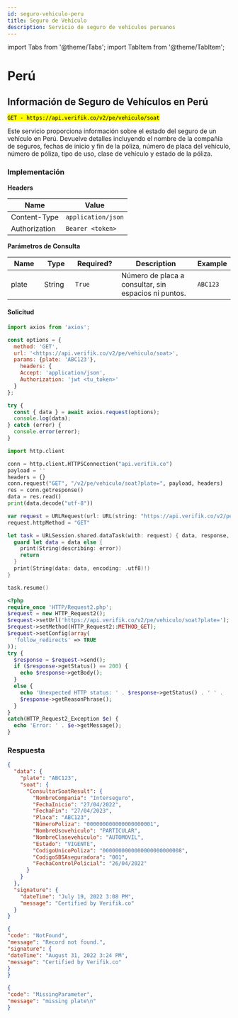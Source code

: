 ```yaml
---
id: seguro-vehiculo-peru
title: Seguro de Vehículo
description: Servicio de seguro de vehículos peruanos
---
```


import Tabs from '@theme/Tabs';
import TabItem from '@theme/TabItem';

# Perú

## Información de Seguro de Vehículos en Perú

<mark >`GET - https://api.verifik.co/v2/pe/vehiculo/soat`</mark>

Este servicio proporciona información sobre el estado del seguro de un vehículo en Perú. Devuelve detalles incluyendo el nombre de la compañía de seguros, fechas de inicio y fin de la póliza, número de placa del vehículo, número de póliza, tipo de uso, clase de vehículo y estado de la póliza.

### Implementación

**Headers**

| Name          | Value              |
| ------------- | ------------------ |
| Content-Type  | `application/json` |
| Authorization | `Bearer <token>`   |

**Parámetros de Consulta**

<table><thead><tr><th width="95">Name</th><th width="79">Type</th><th width="114">Required?</th><th width="332">Description</th><th>Example</th></tr></thead><tbody><tr><td>plate</td><td>String</td><td><code>True</code></td><td>Número de placa a consultar, sin espacios ni puntos.</td><td><code>ABC123</code></td></tr></tbody></table>

#### Solicitud

<Tabs>
<TabItem value="javascript" label="JavaScript">

```javascript
import axios from 'axios';

const options = {
  method: 'GET',
  url: '<https://api.verifik.co/v2/pe/vehiculo/soat>',
  params: {plate: 'ABC123'},
    headers: {
    Accept: 'application/json',
    Authorization: 'jwt <tu_token>'
  }
};

try {
  const { data } = await axios.request(options);
  console.log(data);
} catch (error) {
  console.error(error);
}
```

</TabItem>
<TabItem value="python" label="Python">

```python
import http.client

conn = http.client.HTTPSConnection("api.verifik.co")
payload = ''
headers = {}
conn.request("GET", "/v2/pe/vehiculo/soat?plate=", payload, headers)
res = conn.getresponse()
data = res.read()
print(data.decode("utf-8"))
```

</TabItem>
<TabItem value="swift" label="Swift">

```swift
var request = URLRequest(url: URL(string: "https://api.verifik.co/v2/pe/vehiculo/soat?plate=")!,timeoutInterval: Double.infinity)
request.httpMethod = "GET"

let task = URLSession.shared.dataTask(with: request) { data, response, error in 
  guard let data = data else {
    print(String(describing: error))
    return
  }
  print(String(data: data, encoding: .utf8)!)
}

task.resume()
```

</TabItem>
<TabItem value="php" label="PHP">

```php
<?php
require_once 'HTTP/Request2.php';
$request = new HTTP_Request2();
$request->setUrl('https://api.verifik.co/v2/pe/vehiculo/soat?plate=');
$request->setMethod(HTTP_Request2::METHOD_GET);
$request->setConfig(array(
  'follow_redirects' => TRUE
));
try {
  $response = $request->send();
  if ($response->getStatus() == 200) {
    echo $response->getBody();
  }
  else {
    echo 'Unexpected HTTP status: ' . $response->getStatus() . ' ' .
    $response->getReasonPhrase();
  }
}
catch(HTTP_Request2_Exception $e) {
  echo 'Error: ' . $e->getMessage();
}
```

</TabItem>
</Tabs>

### **Respuesta**

<Tabs>
<TabItem value="200" label="200">

```json
{
  "data": {
    "plate": "ABC123",
    "soat": {
      "ConsultarSoatResult": {
        "NombreCompania": "Interseguro",
        "FechaInicio": "27/04/2022",
        "FechaFin": "27/04/2023",
        "Placa": "ABC123",
        "NúmeroPoliza": "000000000000000000001",
        "NombreUsovehiculo": "PARTICULAR",
        "NombreClasevehiculo": "AUTOMOVIL",
        "Estado": "VIGENTE",
        "CodigoUnicoPoliza": "0000000000000000000000008",
        "CodigoSBSAseguradora": "001",
        "FechaControlPolicial": "26/04/2022"
      }
    }
  },
  "signature": {
    "dateTime": "July 19, 2022 3:08 PM",
    "message": "Certified by Verifik.co"
  }
}
```

</TabItem>
<TabItem value="404" label="404">

```json
{
"code": "NotFound",
"message": "Record not found.",
"signature": {
"dateTime": "August 31, 2022 3:24 PM",
"message": "Certified by Verifik.co"
}
}
```

</TabItem>
<TabItem value="409" label="409">

```json
{
"code": "MissingParameter",
"message": "missing plate\n"
}
```

</TabItem>
</Tabs>
